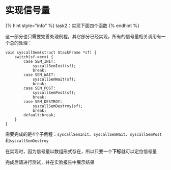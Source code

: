 # 实现信号量

{% hint style="info" %}
task2：实现下面四个函数
{% endhint %}

这一部分也只需要完善处理例程，其它部分已经实现，所有的信号量相关调用有一个总的处理：

```
void syscallSem(struct StackFrame *sf) {
	switch(sf->ecx) {
		case SEM_INIT:
			syscallSemInit(sf);
			break;
		case SEM_WAIT:
			syscallSemWait(sf);
			break;
		case SEM_POST:
			syscallSemPost(sf);
			break;
		case SEM_DESTROY:
			syscallSemDestroy(sf);
			break;
		default:break;
	}
}
```

需要完成的是4个子例程：`syscallSemInit`、`syscallSemWait`、`syscallSemPost`和`syscallSemDestroy`

在实现时，因为信号量以数组形式存在，所以只要一个**下标**就可以定位信号量

完成后请进行测试，并在实验报告中展示结果
